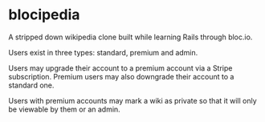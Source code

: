 # blocipedia

A stripped down wikipedia clone built while learning Rails through bloc.io.

Users exist in three types: standard, premium and admin.

Users may upgrade their account to a premium account via a Stripe subscription. Premium users may also downgrade their account to a standard one.

Users with premium accounts may mark a wiki as private so that it will only be viewable by them or an admin.
